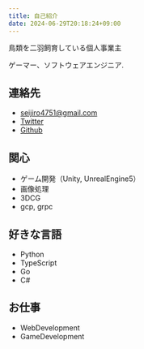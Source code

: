 ```yaml
---
title: 自己紹介
date: 2024-06-29T20:18:24+09:00
---
```


鳥類を二羽飼育している個人事業主

ゲーマー、ソフトウェアエンジニア.


## 連絡先
- seijiro4751@gmail.com
- [Twitter](https://twitter.com/ozw_sei)
- [Github](https://github.com/ozw-sei/)



## 関心
- ゲーム開発（Unity, UnrealEngine5）
- 画像処理
- 3DCG
- gcp, grpc

## 好きな言語
- Python
- TypeScript
- Go
- C#

## お仕事
- WebDevelopment
- GameDevelopment
